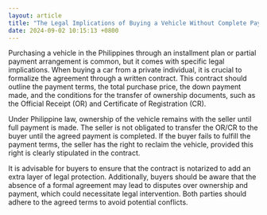 ```yaml
---
layout: article
title: "The Legal Implications of Buying a Vehicle Without Complete Payment in the Philippines"
date: 2024-09-02 10:15:13 +0800
---
```


<p>Purchasing a vehicle in the Philippines through an installment plan or partial payment arrangement is common, but it comes with specific legal implications. When buying a car from a private individual, it is crucial to formalize the agreement through a written contract. This contract should outline the payment terms, the total purchase price, the down payment made, and the conditions for the transfer of ownership documents, such as the Official Receipt (OR) and Certificate of Registration (CR).</p><p>Under Philippine law, ownership of the vehicle remains with the seller until full payment is made. The seller is not obligated to transfer the OR/CR to the buyer until the agreed payment is completed. If the buyer fails to fulfill the payment terms, the seller has the right to reclaim the vehicle, provided this right is clearly stipulated in the contract.</p><p>It is advisable for buyers to ensure that the contract is notarized to add an extra layer of legal protection. Additionally, buyers should be aware that the absence of a formal agreement may lead to disputes over ownership and payment, which could necessitate legal intervention. Both parties should adhere to the agreed terms to avoid potential conflicts.</p>